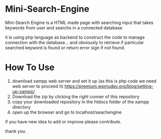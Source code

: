 # Mini-Search-Engine


Mini-Search Engine is a HTML made page with searching input that takes keywords from user and searchs in a connected database

it is using php language as backend to construct the code to manage connection with the database... and obviously to retrieve
if particular searched keyword is found or return error sign if not found.

# How To Use
1) download xampp web server and set it up (as this is php code we need web server to proceed it)
https://premium.wpmudev.org/blog/setting-up-xampp/
2) Download the zip by clicking the right conner of this repository
3) copy your downloaded repository in the htdocs folder of the xampp directory
4) open up the browser and go to localhost/seachengine
 
 
 if you have new idea to add or improve please contribute.

thank you.
